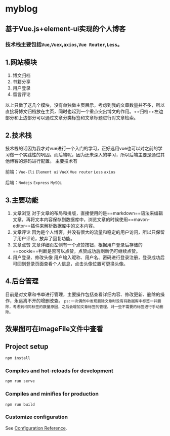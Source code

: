 # myblog
## 基于Vue.js+element-ui实现的个人博客 
### 技术栈主要包括```Vue```,```Vuex```,```axios```,```Vue Router```,```Less```。
## 1.网站模块
 1. 博文归档
 2. 书籍分享
 3. 用户登录 
 4. 留言评论

以上只做了这几个模块，没有单独做主页展示，考虑到我的文章数量并不多，所以直接将博文归档放在主页，同时也起到一个重点突出博文的作用。++归档++左边部分和上边部分可以通过文章分类标签和文章标题进行对文章检索。
## 2.技术栈
技术栈的话因为我才对vue进行一个入门的学习，正好选用vue也可以对之前的学习做一个实践性的巩固。而后端呢，因为还未深入的学习，所以后端主要是通过其他博客的源码进行配置。
主要技术有

前端：`Vue-Cli` `Element ui` `VueX` `Vue router` `Less` `axios`

后端：`Nodejs` `Express` `MySQL`
## 3.主要功能
1. 文章浏览
对于文章的布局和排版，直接使用的是==markdown==语法来编辑文章，再将文本内容保存到数据库中，浏览文章的时候使用==mavon-editor==插件来解析数据库中的文本内容。
2. 文章评论
因为是个人博客，并没有很大的流量和稳定的用户访问，所以只保留了用户评论，放弃了回复功能。
3. 文章点赞
文章详细页左侧有一个点赞按钮，根据用户登录后存储的==cookie==判断是否可以点赞，点赞成功后刷新仍可继续点赞。
4. 用户登录、修改头像
用户输入昵称、用户名、密码进行登录注册，登录成功后可回到登录页面查看个人信息，点击头像位置可更换头像。
## 4.后台管理
目前是对文章和书单进行管理，主要操作包括查看详细内容、修改更新、删除的操作，永远离不开的增删改查。
`ps:一次偶然中发现删除文章时没有将数据库中标签一并删除，考虑到相同标签的数量原因，之后会增加文章标签的管理，对一些不需要的标签进行手动删除。`

## 效果图可在imageFile文件中查看
## Project setup
```
npm install
```

### Compiles and hot-reloads for development
```
npm run serve
```

### Compiles and minifies for production
```
npm run build
```

### Customize configuration
See [Configuration Reference](https://cli.vuejs.org/config/).
